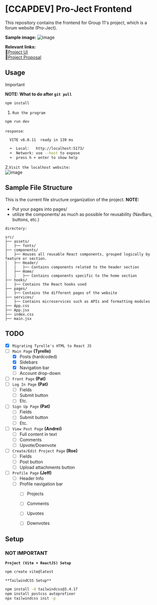 # **[CCAPDEV] Pro-Ject Frontend**

This repository contains the frontend for Group 11's project, which is a
forum website (Pro-Ject).

**Sample image:**
![image](https://github.com/user-attachments/assets/b8ff0105-c63f-4b3e-ad85-3ffe21790e62)


**Relevant links:**  
🔗[Project UI](https://www.canva.com/design/DAGcEE4oUvk/ejur2PAXneqDyrMRT5bAHQ/edit?utm_content=DAGcEE4oUvk&utm_campaign=designshare&utm_medium=link2&utm_source=sharebutton)  
🔗[Project Proposal](https://docs.google.com/document/d/1PL1ZH4hzbeEBXcMdTVPAzfnHorN40NQg/edit?](url)fbclid=IwZXh0bgNhZW0CMTAAAR0ejRBZqVoqxnEFNZzFsD6DtOUQK-uBrMwa4_m0jaAR_OptCiDFNuGfqXM_aem_0Fr80NR0YtmHPPZR9lpk7Q)  

## **Usage**
> [!IMPORTANT]
> **NOTE: What to do after `git pull`**
> ```bash
> npm install
> ```


1. `Run the program`
```bash
npm run dev
```
`response`:
```bash
  VITE v6.0.11  ready in 139 ms

  ➜  Local:   http://localhost:5173/
  ➜  Network: use --host to expose
  ➜  press h + enter to show help
```

2.`Visit the localhost website:`  
![image](https://github.com/user-attachments/assets/359e642c-6c64-4f3a-b1af-095c841e512a)




## **Sample File Structure**
This is the current file structure organization of the project.
**NOTE:**
* Put your pages into pages/
* utilize the components/ as much as possible for reusability (NavBars, buttons, etc.)

`directory:`
```
src/
├── assets/ 
│   ├── fonts/     
├── components/
│   ├── Houses all reusable React components, grouped logically by feature or section.
│   ├── Header/
│   |   ├── Contains components related to the header section
│   ├── Home/
│   |   ├── Contains components specific to the home section
├── hooks/
|   ├── Contains the React hooks used
├── pages/
|   ├── Contains the different pages of the website
├── services/
|   ├── Contains microservices such as APIs and formatting modules
├── App.css
├── App.jsx
├── index.css
├── main.jsx
```




## **TODO**
- [x] `Migrating Tyrelle's HTML to React JS`
- [ ] `Main Page` **(Tyrelle)**
  - [x] Posts (hardcoded)
  - [x] Sidebars
  - [x] Navigation bar
  - [ ] Account drop-down
- [ ] `Front Page` **(Pat)**
- [ ] `Log In Page` **(Pat)**
  - [ ] Fields
  - [ ] Submit button
  - [ ] Etc.
- [ ] `Sign Up Page` **(Pat)**
  - [ ] Fields
  - [ ] Submit button
  - [ ] Etc.
- [ ] `View Post Page` **(Andrei)**
  - [ ] Full content in text
  - [ ] Comments
  - [ ] Upvote/Downvote
- [ ] `Create/Edit Project Page` **(Roe)**
  - [ ] Fields
  - [ ] Post button
  - [ ] Upload attachments button
- [ ] `Profile Page` **(Jeff)**
  - [ ] Header Info
  - [ ] Profile navigation bar
    - [ ] Projects
    - [ ] Comments
    - [ ] Upvotes
    - [ ] Downvotes


## **Setup**

### NOT IMPORTANT
**`Project (Vite + ReactJS) Setup`**
```bash
npm create vite@latest
```

`**TailwindCSS Setup**`
```bash
npm install -d tailwindcss@3.4.17
npm install postcss autoprefixer
npx tailwindcss init -p
```
